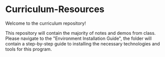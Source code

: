 
# Curriculum-Resources

Welcome to the curriculum repository!

This repository will contain the majority of notes and demos from class. Please navigate to the "Environment Installation Guide", the folder will contain a step-by-step guide to installing the necessary technologies and tools for this program.


